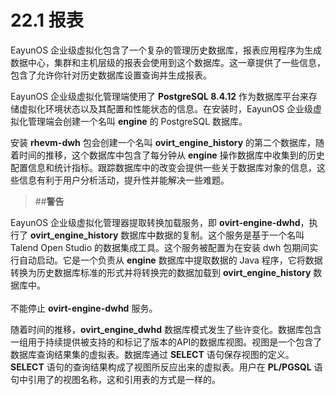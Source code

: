 # 22.1 报表
EayunOS 企业级虚拟化包含了一个复杂的管理历史数据库，报表应用程序为生成数据中心，集群和主机层级的报表会使用到这个数据库。这一章提供了一些信息，包含了允许你针对历史数据库设置查询并生成报表。

EayunOS 企业级虚拟化管理端使用了 **PostgreSQL 8.4.12** 作为数据库平台来存储虚拟化环境状态以及其配置和性能状态的信息。在安装时，EayunOS 企业级虚拟化管理端会创建一个名叫 **engine** 的 PostgreSQL 数据库。

安装 **rhevm-dwh** 包会创建一个名叫 **ovirt_engine_history** 的第二个数据库，随着时间的推移，这个数据库中包含了每分钟从 **engine** 操作数据库中收集到的历史配置信息和统计指标。跟踪数据库中的改变会提供一些关于数据库对象的信息，这些信息有利于用户分析活动，提升性并能解决一些难题。

>##**警告**
>
EayunOS 企业级虚拟化管理器提取转换加载服务，即 **ovirt-engine-dwhd**，执行了 **ovirt_engine_history** 数据库中数据的复制。这个服务是基于一个名叫 Talend Open Studio 的数据集成工具。这个服务被配置为在安装 dwh 包期间实行自动启动。它是一个负责从 **engine** 数据库中提取数据的 Java 程序，它将数据转换为历史数据库标准的形式并将转换完的数据加载到 **ovirt_engine_history** 数据库中。
</br>
</br>
不能停止 **ovirt-engine-dwhd** 服务。

随着时间的推移，**ovirt_engine_dwhd** 数据库模式发生了些许变化。数据库包含一组用于持续提供被支持的和标记了版本的API的数据库视图。视图是一个包含了数据库查询结果集的虚拟表。数据库通过 **SELECT** 语句保存视图的定义。**SELECT** 语句的查询结果构成了视图所反应出来的虚拟表。用户在 **PL/PGSQL** 语句中引用了的视图名称，这和引用表的方式是一样的。
